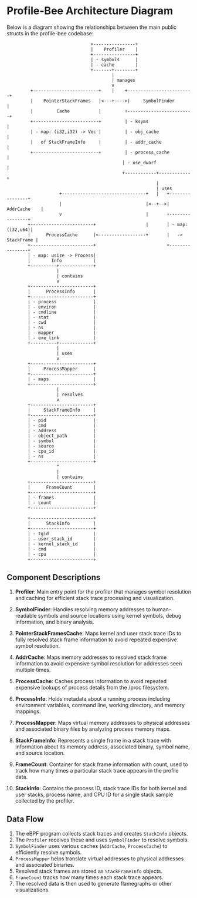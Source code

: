 # Profile-Bee Architecture Diagram

Below is a diagram showing the relationships between the main public structs in the profile-bee codebase:

```
                                +----------------+
                                |    Profiler    |
                                +----------------+
                                | - symbols      |
                                | - cache        |
                                +-------+--------+
                                        |
                                        | manages
                                        v
         +-------------------------+    |    +-------------------------+
         |    PointerStackFrames   |<---+---->|     SymbolFinder       |
         |         Cache           |         +-------------------------+
         +-------------------------+         | - ksyms                 |
         | - map: (i32,i32) -> Vec |         | - obj_cache             |
         |   of StackFrameInfo     |         | - addr_cache            |
         +-------------------------+         | - process_cache         |
                                            | - use_dwarf             |
                                            +------------+------------+
                                                         |
                                                         | uses
                    +--------------------------------+   |   +----------------+
                    |                                |<--+-->|   AddrCache    |
                    v                                |       +----------------+
        +------------------------+                   |       | - map: (i32,u64)|
        |      ProcessCache      |<------------------+       |   -> StackFrame |
        +------------------------+                           +----------------+
        | - map: usize -> Process|
        |        Info            |
        +----------+-------------+
                   |
                   | contains
                   v
        +------------------------+
        |      ProcessInfo       |
        +------------------------+
        | - process              |
        | - environ              |
        | - cmdline              |
        | - stat                 |
        | - cwd                  |
        | - ns                   |
        | - mapper               |
        | - exe_link             |
        +----------+-------------+
                   |
                   | uses
                   v
        +------------------------+
        |     ProcessMapper      |
        +------------------------+
        | - maps                 |
        +------------------------+
                   |
                   | resolves
                   v
        +------------------------+
        |     StackFrameInfo     |
        +------------------------+
        | - pid                  |
        | - cmd                  |
        | - address              |
        | - object_path          |
        | - symbol               |
        | - source               |
        | - cpu_id               |
        | - ns                   |
        +------------------------+
                   ^
                   |
                   | contains
        +------------------------+
        |      FrameCount        |
        +------------------------+
        | - frames               |
        | - count                |
        +------------------------+

        +------------------------+
        |      StackInfo         |
        +------------------------+
        | - tgid                 |
        | - user_stack_id        |
        | - kernel_stack_id      |
        | - cmd                  |
        | - cpu                  |
        +------------------------+
```

## Component Descriptions

1. **Profiler**: Main entry point for the profiler that manages symbol resolution and caching for efficient stack trace processing and visualization.

2. **SymbolFinder**: Handles resolving memory addresses to human-readable symbols and source locations using kernel symbols, debug information, and binary analysis.

3. **PointerStackFramesCache**: Maps kernel and user stack trace IDs to fully resolved stack frame information to avoid repeated expensive symbol resolution.

4. **AddrCache**: Maps memory addresses to resolved stack frame information to avoid expensive symbol resolution for addresses seen multiple times.

5. **ProcessCache**: Caches process information to avoid repeated expensive lookups of process details from the /proc filesystem.

6. **ProcessInfo**: Holds metadata about a running process including environment variables, command line, working directory, and memory mappings.

7. **ProcessMapper**: Maps virtual memory addresses to physical addresses and associated binary files by analyzing process memory maps.

8. **StackFrameInfo**: Represents a single frame in a stack trace with information about its memory address, associated binary, symbol name, and source location.

9. **FrameCount**: Container for stack frame information with count, used to track how many times a particular stack trace appears in the profile data.

10. **StackInfo**: Contains the process ID, stack trace IDs for both kernel and user stacks, process name, and CPU ID for a single stack sample collected by the profiler.

## Data Flow

1. The eBPF program collects stack traces and creates `StackInfo` objects.
2. The `Profiler` receives these and uses `SymbolFinder` to resolve symbols.
3. `SymbolFinder` uses various caches (`AddrCache`, `ProcessCache`) to efficiently resolve symbols.
4. `ProcessMapper` helps translate virtual addresses to physical addresses and associated binaries.
5. Resolved stack frames are stored as `StackFrameInfo` objects.
6. `FrameCount` tracks how many times each stack trace appears.
7. The resolved data is then used to generate flamegraphs or other visualizations.
